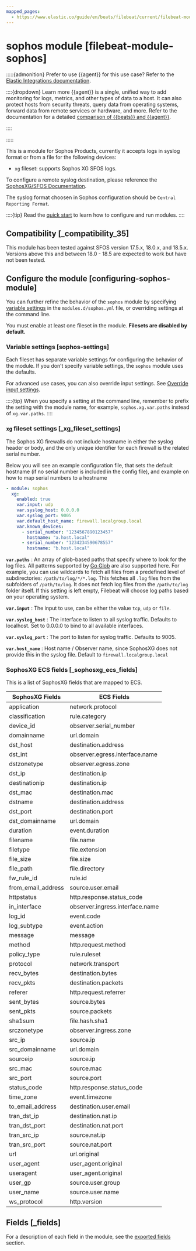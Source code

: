 ```yaml
---
mapped_pages:
  - https://www.elastic.co/guide/en/beats/filebeat/current/filebeat-module-sophos.html
---
```


<!-- This file is generated! See scripts/docs_collector.py -->

# sophos module [filebeat-module-sophos]

:::::{admonition} Prefer to use {{agent}} for this use case?
Refer to the [Elastic Integrations documentation](integration-docs://reference/sophos/index.md).

::::{dropdown} Learn more
{{agent}} is a single, unified way to add monitoring for logs, metrics, and other types of data to a host. It can also protect hosts from security threats, query data from operating systems, forward data from remote services or hardware, and more. Refer to the documentation for a detailed [comparison of {{beats}} and {{agent}}](docs-content://reference/fleet/index.md).

::::


:::::


This is a module for Sophos Products, currently it accepts logs in syslog format or from a file for the following devices:

* `xg` fileset: supports Sophos XG SFOS logs.

To configure a remote syslog destination, please reference the [SophosXG/SFOS Documentation](https://docs.sophos.com/nsg/sophos-firewall/18.5/Help/en-us/webhelp/onlinehelp/nsg/tasks/SyslogServerAdd.md).

The syslog format choosen in Sophos configuration should be `Central Reporting Format`.

::::{tip}
Read the [quick start](/reference/filebeat/filebeat-installation-configuration.md) to learn how to configure and run modules.
::::



## Compatibility [_compatibility_35]

This module has been tested against SFOS version 17.5.x, 18.0.x, and 18.5.x. Versions above this and between 18.0 - 18.5 are expected to work but have not been tested.


## Configure the module [configuring-sophos-module]

You can further refine the behavior of the `sophos` module by specifying [variable settings](#sophos-settings) in the `modules.d/sophos.yml` file, or overriding settings at the command line.

You must enable at least one fileset in the module. **Filesets are disabled by default.**


### Variable settings [sophos-settings]

Each fileset has separate variable settings for configuring the behavior of the module. If you don’t specify variable settings, the `sophos` module uses the defaults.

For advanced use cases, you can also override input settings. See [Override input settings](/reference/filebeat/advanced-settings.md).

::::{tip}
When you specify a setting at the command line, remember to prefix the setting with the module name, for example, `sophos.xg.var.paths` instead of `xg.var.paths`.
::::



### `xg` fileset settings [_xg_fileset_settings]

The Sophos XG firewalls do not include hostname in either the syslog header or body, and the only unique identifier for each firewall is the related serial number.

Below you will see an example configuration file, that sets the default hostname (if no serial number is included in the config file), and example on how to map serial numbers to a hostname

```yaml
- module: sophos
  xg:
    enabled: true
    var.input: udp
    var.syslog_host: 0.0.0.0
    var.syslog_port: 9005
    var.default_host_name: firewall.localgroup.local
    var.known_devices:
      - serial_number: "1234567890123457"
        hostname: "a.host.local"
      - serial_number: "1234234590678557"
        hostname: "b.host.local"
```

**`var.paths`**
:   An array of glob-based paths that specify where to look for the log files. All patterns supported by [Go Glob](https://golang.org/pkg/path/filepath/#Glob) are also supported here. For example, you can use wildcards to fetch all files from a predefined level of subdirectories: `/path/to/log/*/*.log`. This fetches all `.log` files from the subfolders of `/path/to/log`. It does not fetch log files from the `/path/to/log` folder itself. If this setting is left empty, Filebeat will choose log paths based on your operating system.

**`var.input`**
:   The input to use, can be either the value `tcp`, `udp` or `file`.

**`var.syslog_host`**
:   The interface to listen to all syslog traffic. Defaults to localhost. Set to 0.0.0.0 to bind to all available interfaces.

**`var.syslog_port`**
:   The port to listen for syslog traffic. Defaults to 9005.

**`var.host_name`**
:   Host name / Observer name, since SophosXG does not provide this in the syslog file. Default to `firewall.localgroup.local`


### SophosXG ECS fields [_sophosxg_ecs_fields]

This is a list of SophosXG fields that are mapped to ECS.

| SophosXG Fields | ECS Fields |
| --- | --- |
| application | network.protocol |
| classification | rule.category |
| device_id | observer.serial_number |
| domainname | url.domain |
| dst_host | destination.address |
| dst_int | observer.egress.interface.name |
| dstzonetype | observer.egress.zone |
| dst_ip | destination.ip |
| destinationip | destination.ip |
| dst_mac | destination.mac |
| dstname | destination.address |
| dst_port | destination.port |
| dst_domainname | url.domain |
| duration | event.duration |
| filename | file.name |
| filetype | file.extension |
| file_size | file.size |
| file_path | file.directory |
| fw_rule_id | rule.id |
| from_email_address | source.user.email |
| httpstatus | http.response.status_code |
| in_interface | observer.ingress.interface.name |
| log_id | event.code |
| log_subtype | event.action |
| message | message |
| method | http.request.method |
| policy_type | rule.ruleset |
| protocol | network.transport |
| recv_bytes | destination.bytes |
| recv_pkts | destination.packets |
| referer | http.request.referrer |
| sent_bytes | source.bytes |
| sent_pkts | source.packets |
| sha1sum | file.hash.sha1 |
| srczonetype | observer.ingress.zone |
| src_ip | source.ip |
| src_domainname | url.domain |
| sourceip | source.ip |
| src_mac | source.mac |
| src_port | source.port |
| status_code | http.response.status_code |
| time_zone | event.timezone |
| to_email_address | destination.user.email |
| tran_dst_ip | destination.nat.ip |
| tran_dst_port | destination.nat.port |
| tran_src_ip | source.nat.ip |
| tran_src_port | source.nat.port |
| url | url.original |
| user_agent | user_agent.original |
| useragent | user_agent.original |
| user_gp | source.user.group |
| user_name | source.user.name |
| ws_protocol | http.version |

## Fields [_fields]

For a description of each field in the module, see the [exported fields](/reference/filebeat/exported-fields-sophos.md) section.
